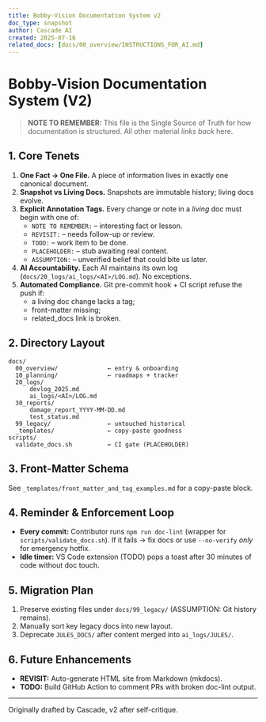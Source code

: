 ```yaml
---
title: Bobby-Vision Documentation System v2
doc_type: snapshot
author: Cascade AI
created: 2025-07-16
related_docs: [docs/00_overview/INSTRUCTIONS_FOR_AI.md]
---
```


# Bobby-Vision Documentation System (V2)

> **NOTE TO REMEMBER:** This file is the Single Source of Truth for how documentation is structured. All other material *links back* here.

## 1. Core Tenets
1. **One Fact → One File.** A piece of information lives in exactly one canonical document.
2. **Snapshot vs Living Docs.** Snapshots are immutable history; living docs evolve.
3. **Explicit Annotation Tags.** Every change or note in a *living* doc must begin with one of:
   * `NOTE TO REMEMBER:` – interesting fact or lesson.
   * `REVISIT:` – needs follow-up or review.
   * `TODO:` – work item to be done.
   * `PLACEHOLDER:` – stub awaiting real content.
   * `ASSUMPTION:` – unverified belief that could bite us later.
4. **AI Accountability.** Each AI maintains its own log (`docs/20_logs/ai_logs/<AI>/LOG.md`). No exceptions.
5. **Automated Compliance.** Git pre-commit hook + CI script refuse the push if:
   * a living doc change lacks a tag;
   * front-matter missing;
   * related_docs link is broken.

## 2. Directory Layout
```
docs/
  00_overview/              ← entry & onboarding
  10_planning/              ← roadmaps + tracker
  20_logs/
      devlog_2025.md
      ai_logs/<AI>/LOG.md
  30_reports/
      damage_report_YYYY-MM-DD.md
      test_status.md
  99_legacy/                ← untouched historical
  _templates/               ← copy-paste goodness
scripts/
  validate_docs.sh          ← CI gate (PLACEHOLDER)
```

## 3. Front-Matter Schema
See `_templates/front_matter_and_tag_examples.md` for a copy-paste block.

## 4. Reminder & Enforcement Loop
* **Every commit:** Contributor runs `npm run doc-lint` (wrapper for `scripts/validate_docs.sh`). If it fails → fix docs or use `--no-verify` *only* for emergency hotfix.
* **Idle timer:** VS Code extension (TODO) pops a toast after 30 minutes of code without doc touch.

## 5. Migration Plan
1. Preserve existing files under `docs/99_legacy/` (ASSUMPTION: Git history remains).
2. Manually sort key legacy docs into new layout.
3. Deprecate `JULES_DOCS/` after content merged into `ai_logs/JULES/`.

## 6. Future Enhancements
* **REVISIT:** Auto-generate HTML site from Markdown (mkdocs).
* **TODO:** Build GitHub Action to comment PRs with broken doc-lint output.

---
Originally drafted by Cascade, v2 after self-critique.

